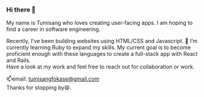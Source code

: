 ### Hi there 👋
My name is Tumisang who loves creating user-facing apps. I am hoping to find a career in software engineering.
<br>
<!---**TumisangF/TumisangF** is a ✨ _special_ ✨ repository because its `README.md` (this file) appears on your GitHub profile.!
<!--- 🔭 I -->
<!--- 🔭 I  -->
<!--- 
<!--- 👯 I’m looking to collaborate on ... -->
<!--- 🤔 I’m looking for help with ...-->
<!--- 💬 Ask me about ...-->
<!--- 📫 How to reach me: ...-->
<!--- 😄 Pronouns: ...
<!--- ⚡ Fun fact: ...-->
Recently, I've been building websites using HTML/CSS and Javascript. 🌱 I’m currently learning Ruby to expand my skills. 
My current goal is to become proficient enough with these languages to create a full-stack app with React and Rails.
<br>
Have a look at my work and feel free to reach out for collaboration or work.

📫email: tumisangfokase@gmail.com
<br>
Thanks for stopping by😄.
